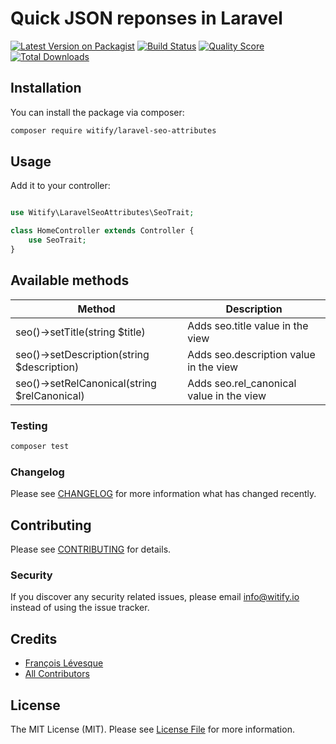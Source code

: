 # Quick JSON reponses in Laravel 

[![Latest Version on Packagist](https://img.shields.io/packagist/v/Witify/laravel-seo-attributes.svg?style=flat-square)](https://packagist.org/packages/witify/laravel-seo-attributes)
[![Build Status](https://img.shields.io/travis/Witify/laravel-seo-attributes/master.svg?style=flat-square)](https://travis-ci.org/witify/laravel-seo-attributes)
[![Quality Score](https://img.shields.io/scrutinizer/g/Witify/laravel-seo-attributes.svg?style=flat-square)](https://scrutinizer-ci.com/g/witify/laravel-seo-attributes)
[![Total Downloads](https://img.shields.io/packagist/dt/Witify/laravel-seo-attributes.svg?style=flat-square)](https://packagist.org/packages/witify/laravel-seo-attributes)

## Installation

You can install the package via composer:

```bash
composer require witify/laravel-seo-attributes
```

## Usage

Add it to your controller:
``` php

use Witify\LaravelSeoAttributes\SeoTrait;

class HomeController extends Controller {
    use SeoTrait;
}
```

## Available methods

| Method | Description |
| --- | --- |
| seo()->setTitle(string $title) | Adds seo.title value in the view |
| seo()->setDescription(string $description) | Adds seo.description value in the view |
| seo()->setRelCanonical(string $relCanonical) | Adds seo.rel_canonical value in the view |

### Testing

``` bash
composer test
```

### Changelog

Please see [CHANGELOG](CHANGELOG.md) for more information what has changed recently.

## Contributing

Please see [CONTRIBUTING](CONTRIBUTING.md) for details.

### Security

If you discover any security related issues, please email info@witify.io instead of using the issue tracker.

## Credits

- [François Lévesque](https://github.com/francoislevesque)
- [All Contributors](../../contributors)

## License

The MIT License (MIT). Please see [License File](LICENSE.md) for more information.

